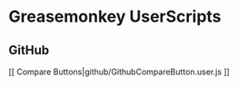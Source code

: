 Greasemonkey UserScripts
========================

GitHub
------

[[ Compare Buttons|github/GithubCompareButton.user.js ]]
